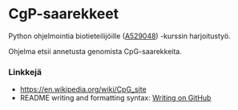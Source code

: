 # CgP-saarekkeet
Python ohjelmointia biotieteilijöille ([A529048](https://courses.helsinki.fi/fi/a529048/117990987)) -kurssin harjoitustyö.

Ohjelma etsii annetusta genomista CpG-saarekkeita.


### Linkkejä

- https://en.wikipedia.org/wiki/CpG_site
- README writing and formatting syntax: [Writing on GitHub](https://help.github.com/articles/basic-writing-and-formatting-syntax/)
